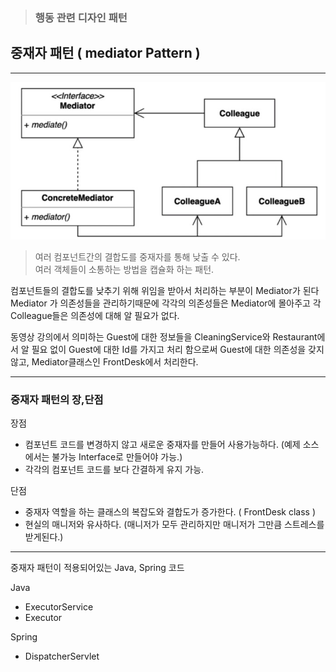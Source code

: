 > ### 행동 관련 디자인 패턴

## 중재자 패턴 ( mediator Pattern )

---

![img.png](img.png)

> 여러 컴포넌트간의 결합도를 중재자를 통해 낮출 수 있다.<br>
> 여러 객체들이 소통하는 방법을 캡슐화 하는 패턴.

컴포넌트들의 결합도를 낮추기 위해 위임을 받아서 처리하는 부분이 Mediator가 된다
Mediator 가 의존성들을 관리하기때문에 각각의 의존성들은 Mediator에 몰아주고 각 Colleague들은 의존성에 대해 알 필요가 없다.

동영상 강의에서 의미하는 Guest에 대한 정보들을 CleaningService와 Restaurant에서 알 필요 없이 Guest에 대한 Id를 가지고 처리 함으로써
Guest에 대한 의존성을 갖지 않고, Mediator클래스인 FrontDesk에서 처리한다.

---

### 중재자 패턴의 장,단점

장점

 - 컴포넌트 코드를 변경하지 않고 새로운 중재자를 만들어 사용가능하다. (예제 소스에서는 불가능 Interface로 만들어야 가능.)
 - 각각의 컴포넌트 코드를 보다 간결하게 유지 가능.

단점

 - 중재자 역할을 하는 클래스의 복잡도와 결합도가 증가한다. ( FrontDesk class ) 
 - 현실의 매니저와 유사하다. (매니저가 모두 관리하지만 매니저가 그만큼 스트레스를 받게된다.)

---

중재자 패턴이 적용되어있는 Java, Spring 코드

Java
 - ExecutorService
 - Executor

Spring
 - DispatcherServlet
